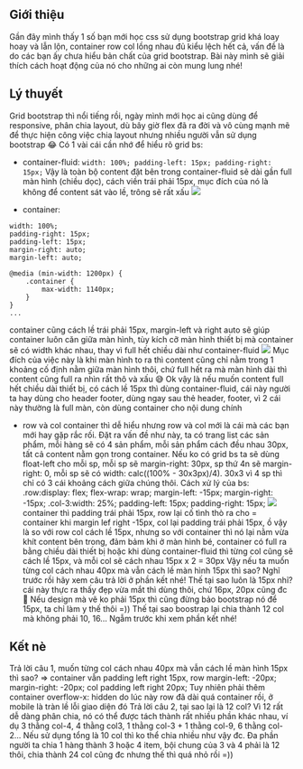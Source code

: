 ## Giới thiệu
Gần đây mình thấy 1 số bạn mới học css sử dụng bootstrap grid khá loay hoay và lẫn lộn, container row col lồng nhau đủ kiểu lệch hết cả, vấn đề là do các bạn ấy chưa hiểu bản chất của grid bootstrap. Bài này mình sẽ giải thích cách hoạt động của nó cho những ai còn mung lung nhé!

## Lý thuyết
Grid bootstrap thì nổi tiếng rồi, ngày mình mới học ai cũng dùng để responsive, phân chia layout, dù bây giờ flex đã ra đời và vô cùng mạnh mẽ để thực hiện công việc chia layout nhưng nhiều người vẫn sử dụng bootstrap :joy:
Có 1 vài cái cần nhớ để hiểu rõ grid bs:

- container-fluid: `width: 100%; padding-left: 15px; padding-right: 15px;`
Vậy là toàn bộ content đặt bên trong container-fluid sẽ dài gần full màn hình (chiều dọc), cách viền trái phải 15px, mục đích của nó là không để content sát vào lề, trông sẽ rất xấu
![](https://images.viblo.asia/e66f0eee-aec9-472d-9c0e-373adc034a13.png)

- container:
```
width: 100%;
padding-right: 15px;
padding-left: 15px;
margin-right: auto;
margin-left: auto;

@media (min-width: 1200px) {
    .container {
        max-width: 1140px;
    }
}
...
```
container cũng cách lề trái phải 15px, margin-left và right auto sẽ giúp container luôn căn giữa màn hình, tùy kích cỡ màn hình thiết bị mà container sẽ có width khác nhau, thay vì full hết chiều dài như container-fluid
![](https://images.viblo.asia/b03309d3-7a67-49db-a9da-ff5473dc3fcc.png)
Mục đích của việc này là khi màn hình to ra thì content cũng chỉ nằm trong 1 khoảng cố định nằm giữa màn hình thôi, chứ full hết ra mà màn hình dài thì content cũng full ra nhìn rất thô và xấu :sweat_smile:
Ok vậy là nếu muốn content full hết chiều dài thiết bị, có cách lề 15px thì dùng container-fluid, cái này người ta hay dùng cho header footer, dùng ngay sau thẻ header, footer, vì 2 cái này thường là full màn, còn dùng container cho nội dung chính

- row và col
container thì dễ hiểu nhưng row và col mới là cái mà các bạn mới hay gặp rắc rối.
Đặt ra vấn đề như này, ta có trang list các sản phẩm, mỗi hàng sẽ có 4 sản phẩm, mỗi sản phẩm cách đều nhau 30px, tất cả content nằm gọn trong container.
Nếu ko có grid bs ta sẽ dùng float-left cho mỗi sp, mỗi sp sẽ margin-right: 30px, sp thứ 4n sẽ margin-right: 0, mỗi sp sẽ có width: calc((100%  - 30x3px)/4). 30x3 vì 4 sp thì chỉ có 3 cái khoảng cách giữa chúng thôi.
Cách xử lý của bs:
.row:display: flex; flex-wrap: wrap; margin-left: -15px; margin-right: -15px;
.col-3:width: 25%; padding-left: 15px; padding-right: 15px;
![](https://images.viblo.asia/10791f1f-ccd6-40bd-afcc-f06a7982374c.png)
container thì padding trái phải 15px, row lại cố tình thò ra cho = container khi margin lef right -15px, col lại padding trái phải 15px, ồ vậy là so với row col cách lề 15px, nhưng so với container thì nó lại nằm vừa khít content bên trong, đảm bảm khi ở màn hình bé, container có full ra bằng chiều dài thiết bị hoặc khi dùng container-fluid thì từng col cũng sẽ cách lề 15px, và mỗi col sẽ cách nhau 15px x 2 = 30px
Vậy nếu ta muốn từng col cách nhau 40px mà vẫn cách lề màn hình 15px thì sao? Nghĩ trước rồi hãy xem câu trả lời ở phần kết nhé!
Thế tại sao luôn là 15px nhỉ? cái này thực ra thấy đẹp vừa mắt thì dùng thôi, chứ 16px, 20px cũng đc :rofl: Nếu design mà vẽ ko phải 15px thì cũng đừng bảo bootstrap nó để 15px, ta chỉ làm y thế thôi =))
Thế tại sao boostrap lại chia thành 12 col mà không phải 10, 16... Ngẫm trước khi xem phần kết nhé!

## Kết nè
Trả lời câu 1,  muốn từng col cách nhau 40px mà vẫn cách lề màn hình 15px thì sao? => container vẫn padding left right 15px, row margin-left: -20px; margin-right: -20px; col padding left right 20px; Tuy nhiên phải thêm container overflow-x: hidden do lúc này row đã dài quá container rồi, ở mobile là tràn lề lỗi giao diện đó
Trả lời câu 2, tại sao lại là 12 col? Vì 12 rất dễ dàng phân chia, nó có thể được tách thành rất nhiều phần khác nhau, ví dụ 3 thằng col-4, 4 thằng col3, 1 thằng col-3 + 1 thằng col-9, 6 thằng col-2... Nếu sử dụng tổng là 10 col thì ko thể chia nhiều như vậy đc. Đa phần người ta chia 1 hàng thành 3 hoặc 4 item, bội chung của 3 và 4 phải là 12 thôi, chia thành 24 col cũng đc nhưng thế thì quá nhỏ rồi =))